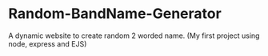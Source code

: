 # Random-BandName-Generator
A dynamic website to create random 2 worded name. (My first project using node, express and EJS)
